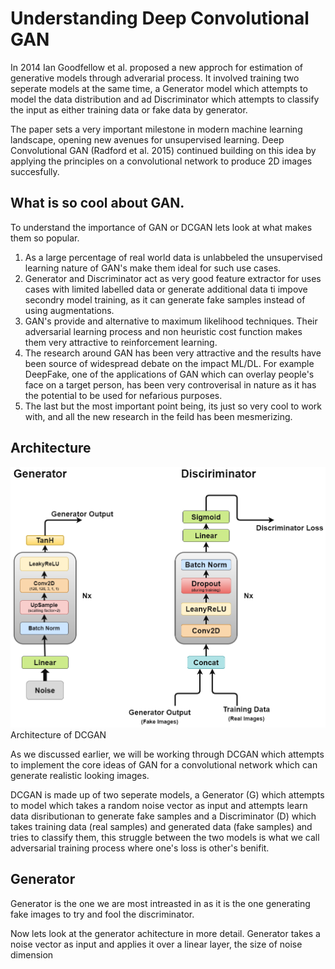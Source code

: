 # Understanding Deep Convolutional GAN

In 2014 Ian Goodfellow et al. proposed a new approch for estimation of generative models through adverarial process. It involved training two seperate models at the same time, a Generator model which attempts to model the data distribution and ad Discriminator which attempts to classify the input as either training data or fake data by generator.

The paper sets a very important milestone in modern machine learning landscape, opening new avenues for unsupervised learning. Deep Convolutional GAN (Radford et al. 2015) continued building on this idea by applying the principles on a convolutional network to produce 2D images succesfully.

## What is so cool about GAN.
To understand the importance of GAN or DCGAN lets look at what makes them so popular.

<ol>
    <li>As a large percentage of real world data is unlabbeled the unsupervised learning nature of GAN's make them ideal for such use cases.</li>
    <li>Generator and Discriminator act as very good feature extractor for uses cases with limited labelled data or generate additional data ti impove secondry model training, as it can generate fake samples instead of using augmentations.</li>
    <li>GAN's provide and alternative to maximum likelihood techniques. Their adversarial learning process and non heuristic cost function makes them very attractive to reinforcement learning.</li>
    <li>The research around GAN has been very attractive and the results have been source of widespread debate on the impact ML/DL. For example DeepFake, one of the applications of GAN which can overlay people's face on a target person, has been very controverisal in nature as it has the potential to be used for nefarious purposes.</li>
    <li>The last but the most important point being, its just so very cool to work with, and all the new research in the feild has been mesmerizing.</li>
</ol>

## Architecture

<img src="../images/DCGAN_Arch.png">Architecture of DCGAN</img>

As we discussed earlier, we will be working through DCGAN which attempts to implement the core ideas of GAN for a convolutional network which can generate realistic looking images.

DCGAN is made up of two seperate models, a Generator (G) which attempts to model which takes a random noise vector as input and attempts learn data disributionan to generate fake samples and a Discriminator (D) which takes training data (real samples) and generated data (fake samples) and tries to classify them, this struggle between the two models is what we call adversarial training process where one's loss is other's benifit.

## Generator

Generator is the one we are most intreasted in as it is the one generating fake images to try and fool the discriminator.

Now lets look at the generator achitecture in more detail.
Generator takes a noise vector as input and applies it over a linear layer, the size of noise dimension 

